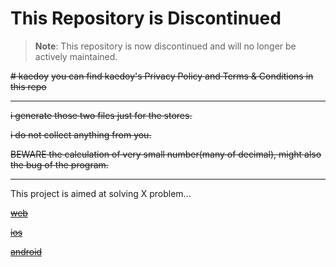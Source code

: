 # This Repository is Discontinued

> **Note**: This repository is now discontinued and will no longer be actively maintained.


~~# kaedoy~~
~~you can find kaedoy's Privacy Policy and Terms & Conditions in this repo~~





***********************************************************************************************************************************************
~~i generate those two files just for the stores.~~


~~i do not collect anything from you.~~


~~BEWARE the calculation of very small number(many of decimal), might also the bug of the program.~~
***********************************************************************************************************************************************





This project is aimed at solving X problem...

<!-- https://kaedoy.web.app -->
~~[web]()~~


<!-- https://apps.apple.com/app/kaedoy/id1583932912 -->
~~[ios]()~~


<!-- https://play.google.com/store/apps/details?id=com.pnddota.kaedoy -->
~~[android]()~~